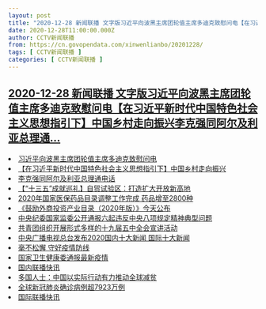 ```yaml
---
layout: post
title: "2020-12-28 新闻联播 文字版习近平向波黑主席团轮值主席多迪克致慰问电【在习近平新时代中国特色社会主义思想指引下】中国乡村走向振兴李克强同阿尔及利亚总理通"
date: 2020-12-28T11:00:00.000Z
author: CCTV新闻联播
from: https://cn.govopendata.com/xinwenlianbo/20201228/
tags: [ CCTV新闻联播 ]
categories: [ CCTV新闻联播 ]
---
```

<!--1609153200000-->
[2020-12-28 新闻联播 文字版习近平向波黑主席团轮值主席多迪克致慰问电【在习近平新时代中国特色社会主义思想指引下】中国乡村走向振兴李克强同阿尔及利亚总理通...](https://cn.govopendata.com/xinwenlianbo/20201228/)
------

<div>
<li><a target="_blank" href="https://cn.govopendata.com/xinwenlianbo/20201228/#221094">习近平向波黑主席团轮值主席多迪克致慰问电</a></li><li><a target="_blank" href="https://cn.govopendata.com/xinwenlianbo/20201228/#221095">【在习近平新时代中国特色社会主义思想指引下】中国乡村走向振兴</a></li><li><a target="_blank" href="https://cn.govopendata.com/xinwenlianbo/20201228/#221096">李克强同阿尔及利亚总理通电话</a></li><li><a target="_blank" href="https://cn.govopendata.com/xinwenlianbo/20201228/#221097">【“十三五”成就巡礼】自贸试验区：打造扩大开放新高地</a></li><li><a target="_blank" href="https://cn.govopendata.com/xinwenlianbo/20201228/#221098">2020年国家医保药品目录调整工作完成 药品增至2800种</a></li><li><a target="_blank" href="https://cn.govopendata.com/xinwenlianbo/20201228/#221099">《鼓励外商投资产业目录（2020年版）》今天公布</a></li><li><a target="_blank" href="https://cn.govopendata.com/xinwenlianbo/20201228/#221100">中央纪委国家监委公开通报六起违反中央八项规定精神典型问题</a></li><li><a target="_blank" href="https://cn.govopendata.com/xinwenlianbo/20201228/#221101">共青团组织开展形式多样的十九届五中全会宣讲活动</a></li><li><a target="_blank" href="https://cn.govopendata.com/xinwenlianbo/20201228/#221102">中央广播电视总台发布2020国内十大新闻 国际十大新闻</a></li><li><a target="_blank" href="https://cn.govopendata.com/xinwenlianbo/20201228/#221103">毫不松懈 守好疫情防线</a></li><li><a target="_blank" href="https://cn.govopendata.com/xinwenlianbo/20201228/#221104">国家卫生健康委通报最新疫情</a></li><li><a target="_blank" href="https://cn.govopendata.com/xinwenlianbo/20201228/#221105">国内联播快讯</a></li><li><a target="_blank" href="https://cn.govopendata.com/xinwenlianbo/20201228/#221106">多国人士：中国以实际行动有力推动全球减贫</a></li><li><a target="_blank" href="https://cn.govopendata.com/xinwenlianbo/20201228/#221107">全球新冠肺炎确诊病例超7923万例</a></li><li><a target="_blank" href="https://cn.govopendata.com/xinwenlianbo/20201228/#221108">国际联播快讯</a></li>
</div>
